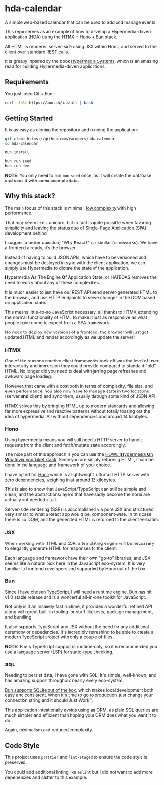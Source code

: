 # hda-calendar

A simple web-based calendar that can be used to add and manage events.

This repo serves as an example of how to develop a Hypermedia-driven application (HDA) using the [HTMX](https://htmx.org) + [Hono](https://hono.dev/) + [Bun](https://bun.sh) stack.

All HTML is rendered server-side using JSX within Hono, and served to the client over standard REST calls.

It is greatly inpsired by the book [Hypermedia Systems](https://hypermedia.systems/), which is an amazing read for building Hypermedia-driven applications.

## Requirements

You just need Git + Bun:

```bash
curl -fsSL https://bun.sh/install | bash
```

## Getting Started

It is as easy as cloning the repository and running the application:

```bash
git clone https://github.com/ewrogers/hda-calendar
cd hda-calendar

bun install

bun run seed
bun run dev
```

**NOTE**: You only need to run `bun seed` once, as it will create the database and seed it with some example data.

## Why this stack?

The main focus of this stack is minimal, [low complexity](https://grugbrain.dev/) with high performance.

That may seem like a unicorn, but in fact is quite possible when favoring simplicity and leaving the status quo of Single-Page Application (SPA) development behind.

I suggest a better question, "Why React?" (or similar frameworks). We have a frontend already, it's the browser.

Instead of having to build JSON APIs, which have to be versioned and changes must be deployed in sync with the client application, we can simply use Hypermedia to dictate the state of the application.

**H**ypermedia **A**s **T**he **E**ngine **O**f **A**pplication **S**tate, or HATEOAS removes the need to worry about any of these complexities.

It is much easier to just have our REST API send server-generated HTML to the browser, and use HTTP endpoints to serve changes in the DOM based on application state.

This means little-to-no JavaScript necessary, all thanks to HTMX extending the normal functionality of HTML to make it just as responsive as what people have come to expect from a SPA framework.

No need to deploy new versions of a frontend, the browser will just get updated HTML and render accordingly as we update the server!

### HTMX

One of the reasons reactive client frameworks took off was the level of user interactivity and immersion they could provide compared to standard "old" HTML. No longer did you need to deal with jarring page refreshes and awkward page loading.

However, that came with a cost both in terms of complexity, file size, and even performance. You also now have to manage state in two locations (server **and** client) and sync them, usually through some kind of JSON API.

[HTMX](https://htmx.org) solves this by bringing HTML up to modern standards and allowing far more expressive and reactive patterns without totally tossing out the idea of hypermedia. All without dependencies and around 14 kilobytes.

### Hono

Using hypermedia means you will still need a HTTP server to handle requests from the client and fetch/mutate state accordingly.

The nice part of this approach is you can use the [HOWL (**H**ypermedia **O**n **W**hatever you **L**ike) stack](https://htmx.org/essays/hypermedia-on-whatever-youd-like/). Since you are simply returning HTML, it can be done in the language and framework of your choice.

I have opted for [Hono](https://hono.dev/) which is a lightweight, ultrafast HTTP server with zero dependencies, weighing in at around 12 kilobytes.

This is also to show that JavaScript/TypeScript can still be simple and clean, and the abstractions/layers that have sadly become the norm are actually not needed at all.

Server-side rendering (SSR) is accomplished via pure JSX and structured very similar to what a React app would be, component-wise. In this case there is no DOM, and the generated HTML is returned to the client verbatim.

### JSX

When working with HTML and SSR, a templating engine will be necessary to elegantly generate HTML for responses to the client.

Each language and framework have their own "go-to" libraries, and JSX seems like a natural pick here in the JavaScript eco-system. It is very familiar to frontend developers and supported by Hono out of the box.

### Bun

Since I have chosen TypeScript, I will need a runtime engine. [Bun](https://bun.sh/) has hit v1.0 stable release and is a wonderful all-in-one toolkit for JavaScript.

Not only is it an insanely fast runtime, it provides a wonderful refined API along with great built-in tooling for stuff like tests, package management, and bundling.

It also supports TypeScript and JSX without the need for any additional ceremony or depedencies. It's incredibly refreshing to be able to create a modern TypeScript project with only a couple of files.

**NOTE:** Bun's TypeScript support is runtime-only, so it is recommended you use a [language server](https://github.com/typescript-language-server/typescript-language-server) (LSP) for static-type checking.

### SQL

Needing to persist data, I have gone with SQL. It's simple, well-known, and has amazing support throughout nearly every eco-system.

[Bun supports SQLite out of the box](https://bun.sh/docs/api/sqlite), which makes local development both easy and consistent. When it's time to go to production, just change your connection string and it should Just Work™.

This application intentionally avoids using an ORM, as plain SQL queries are much simpler and efficient than hoping your ORM does what you want it to do.

Again, minimalism and reduced complexity.

## Code Style

This project uses `prettier` and `lint-staged` to ensure the code style is preserved.

You could add additional linting like `eslint` but I did not want to add more depenencies and clutter to this example.
